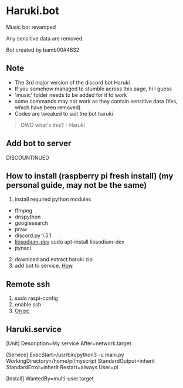 # Haruki.bot
Music bot revamped

Any sensitive data are removed.

Bot created by bamb00#4632

Note
----------------------------
* The 3rd major version of the discord bot Haruki
* If you somehow managed to stumble across this page, hi I guess
* 'music' folder needs to be added for it to work
* some commands may not work as they contain sensitive data (Yes, which have been removed)
* Codes are tweaked to suit the bot haruki

> OWO what's this? - Haruki

Add bot to server
----------------------------
DISCOUNTINUED

How to install (raspberry pi fresh install) (my personal guide, may not be the same)
---------------------------
1. install required python modules
  * ffmpeg
  * dnspython
  * googlesearch
  * praw
  * discord.py 1.5.1
  * [libsodium-dev](https://pynacl.readthedocs.io/eb/stable/install/) sudo apt-install libsodium-dev
  * pynacl
2. download and extract haruki zip
3. add bot to service. [How](https://www.raspberrypi.org/documentation/linux/usage/systemmd.md/)

Remote ssh
---------------------------
1. sudo raspi-config
2. enable ssh
3. [On pc](https://www.raspberrypi.org/documentation/remote-access/ssh/)

Haruki.service
---------------------------
[Unit]
Description=My service
After=network.target

[Service]
ExecStart=/usr/bin/python3 -u main.py
WorkingDirectory=/home/pi/myscript
StandardOutput=inherit
StandardError=inherit
Restart=always
User=pi

[Install]
WantedBy=multi-user.target
